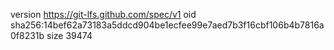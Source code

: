 version https://git-lfs.github.com/spec/v1
oid sha256:14bef62a73183a5ddcd904be1ecfee99e7aed7b3f16cbf106b4b7816a0f8231b
size 39474
